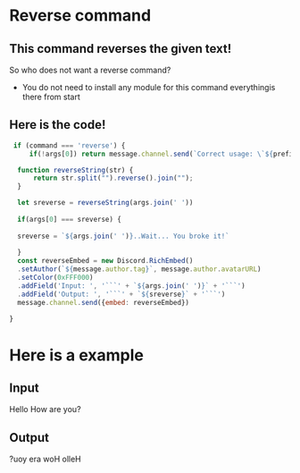 Reverse command
====

This command reverses the given __text!__
----

So who does not want a reverse command?

- You do not need to install any module for this command everythingis there from start

Here is the code!
-----

```js
 if (command === 'reverse') {
     if(!args[0]) return message.channel.send(`Correct usage: \`${prefix}reverse (text to reverse)\``);

  function reverseString(str) {
      return str.split("").reverse().join("");
  }

  let sreverse = reverseString(args.join(' '))
   
  if(args[0] === sreverse) {
  
  sreverse = `${args.join(' ')}..Wait... You broke it!`
  
  }
  const reverseEmbed = new Discord.RichEmbed()
  .setAuthor(`${message.author.tag}`, message.author.avatarURL)
  .setColor(0xFFF000)
  .addField('Input: ', '```' + `${args.join(' ')}` + '```')
  .addField('Output: ', '```' + `${sreverse}` + '```')
  message.channel.send({embed: reverseEmbed})
    
}
```

# Here is a **example**

Input 
-----
Hello How are you?

Output
-----
?uoy era woH olleH
